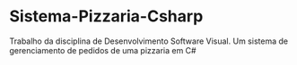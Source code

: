 # Sistema-Pizzaria-Csharp
Trabalho da disciplina de Desenvolvimento Software Visual. Um sistema de gerenciamento de pedidos de uma pizzaria em C#
